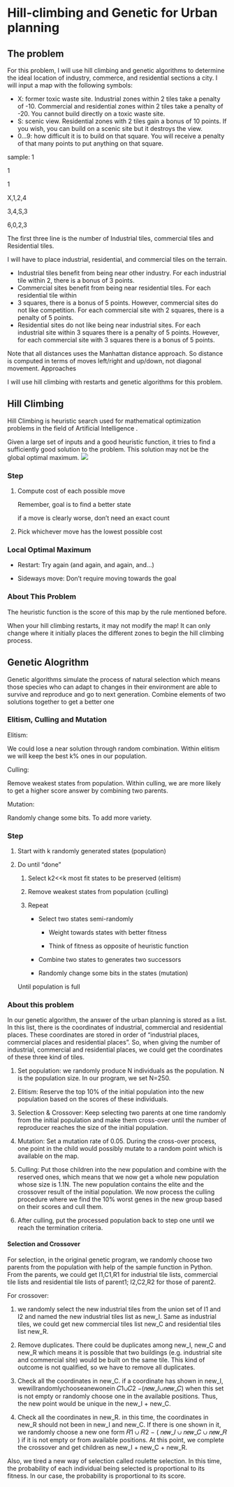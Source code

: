 # Hill-climbing and Genetic for Urban planning
## The problem
For this problem, I will use hill climbing and genetic algorithms to determine the ideal location of industry, commerce, and residential sections a city.  I will input a map with the following symbols:
* X:  former toxic waste site.  Industrial zones within 2 tiles take a penalty of -10.  Commercial and residential zones within 2 tiles take a penalty of -20.  You cannot build directly on a toxic waste site.
* S:  scenic view.  Residential zones with 2 tiles gain a bonus of 10 points.  If you wish, you can build on a scenic site but it destroys the view.  
* 0...9:  how difficult it is to build on that square.  You will receive a penalty of that many points to put anything on that square.  

sample:
1

1

1

X,1,2,4

3,4,S,3

6,0,2,3

The first three line is the number of Industrial tiles, commercial tiles and Residential tiles.

I will have to place industrial, residential, and commercial tiles on the terrain.  
* Industrial tiles benefit from being near other industry.  For each industrial tile within 2, there is a bonus of 3 points.
*	Commercial sites benefit from being near residential tiles.  For each residential tile within 
*	3 squares, there is a bonus of 5 points.  However, commercial sites do not like competition.  For each commercial site with 2 squares, there is a penalty of 5 points.
*	Residential sites do not like being near industrial sites.  For each industrial site within 3 squares there is a penalty of 5 points.  However, for each commercial site with 3 squares there is a bonus of 5 points.

Note that all distances uses the Manhattan distance approach. So distance is computed in terms of moves left/right and up/down, not diagonal movement.
Approaches

I will use hill climbing with restarts and genetic algorithms for this problem.  

## Hill Climbing 
Hill Climbing is heuristic search used for mathematical optimization problems in the field of Artificial Intelligence .

Given a large set of inputs and a good heuristic function, it tries to find a sufficiently good solution to the problem. This solution may not be the global optimal maximum.
![](https://i.stack.imgur.com/HISbC.png)
### Step
1. Compute cost of each possible move

      Remember, goal is to find a better state
  
      if a move is clearly worse, don’t need an exact count

2. Pick whichever move has the lowest possible cost
### Local Optimal Maximum
* Restart: Try again (and again, and again, and…)

* Sideways move: Don’t require moving towards the goal

### About This Problem
The heuristic function is the score of this map by the rule mentioned before.

When your hill climbing restarts, it may not modify the map! It can only change where it initially places the different zones to begin the hill climbing process.  

## Genetic Alogrithm
Genetic algorithms simulate the process of natural selection which means those species who can adapt to changes in their environment are able to survive and reproduce and go to next generation.
Combine elements of two solutions together to get a better one

### Elitism, Culling and Mutation
Elitism:

We could lose a near solution through random combination. Within elitism we will keep the best k% ones in our population.

Culling:

Remove weakest states from population. Within culling, we are more likely to get a higher score answer by combining two parents.

Mutation:

Randomly change some bits. To add more variety.

### Step
1. Start with k randomly generated states (population) 

2. Do until “done”

    1. Select k2<<k most fit states to be preserved (elitism)
  
    2. Remove weakest states from population (culling)
  
    3. Repeat 
  
        * Select two states semi-randomly
      
          * Weight towards states with better fitness
        
          * Think of fitness as opposite of heuristic function
        
        * Combine two states to generates two successors
      
        * Randomly change some bits in the states (mutation)

      Until population is full

### About this problem

In our genetic algorithm, the answer of the urban planning is stored as a list. In this list, there is the coordinates of industrial, commercial and residential places. These coordinates are stored in order of “industrial places, commercial places and residential places”. So, when giving the number of industrial, commercial and residential places, we could get the coordinates of these three kind of tiles.

1. Set population: we randomly produce N individuals as the population. N is the population size. In our program, we set N=250.

2. Elitism: Reserve the top 10% of the initial population into the new population based on the scores of these individuals.

3. Selection & Crossover: Keep selecting two parents at one time randomly from the initial population and make them cross-over until the number of reproducer reaches the size of the initial population.

4. Mutation: Set a mutation rate of 0.05. During the cross-over process, one point in the child would possibly mutate to a random point which is available on the map.

5. Culling: Put those children into the new population and combine with the reserved ones, which means that we now get a whole new population whose size is 1.1N. The new population contains the elite and the crossover result of the initial population. We now process the culling procedure where we find the 10% worst genes in the new group based on their scores and cull them.

6. After culling, put the processed population back to step one until we reach the termination criteria.

#### Selection and Crossover
For selection, in the original genetic program, we randomly choose two parents from the population with help of the sample function in Python. From the parents, we could get I1,C1,R1 for industrial tile lists, commercial tile lists and residential tile lists of parent1; I2,C2,R2 for those of parent2.

For crossover:

1. we randomly select the new industrial tiles from the union set of I1 and I2 and
named the new industrial tiles list as new_I. Same as industrial tiles, we could get
new commercial tiles list new_C and residential tiles list new_R.

2. Remove duplicates. There could be duplicates among new_I, new_C and new_R
which means it is possible that two buildings (e.g. industrial site and commercial site) would be built on the same tile. This kind of outcome is not qualified, so we have to remove all duplicates.

  1. Check all the coordinates in new_C. if a coordinate has shown in new_I, wewillrandomlychooseanewonein 𝐶1∪𝐶2 −(𝑛𝑒𝑤_𝐼∪𝑛𝑒𝑤_𝐶) when this set is not empty or randomly choose one in the available positions. Thus, the new point would be unique in the new_I + new_C.

  2. Check all the coordinates in new_R. in this time, the coordinates in new_R should not been in new_I and new_C. If there is one shown in it, we randomly choose a new one form 𝑅1 ∪ 𝑅2 − ( 𝑛𝑒𝑤_𝐼 ∪ 𝑛𝑒𝑤_𝐶 ∪ 𝑛𝑒𝑤_𝑅 ) if it is not empty or from available positions.
At this point, we complete the crossover and get children as new_I + new_C + new_R.

Also, we tired a new way of selection called roulette selection. In this time, the probability of each individual being selected is proportional to its fitness. In our case, the probability is proportional to its score.
